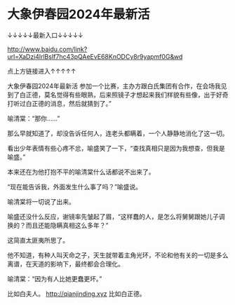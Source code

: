 # 大象伊春园2024年最新活

↓↓↓↓↓最新入口↓↓↓↓↓

http://www.baidu.com/link?url=XaDzi4lrlBsIf7hc43pQAeEvE68KnODCy8r9yapmf0G&wd

点上方链接进入↑↑↑↑↑

大象伊春园2024年最新活
参加一个比赛，主办方跟白氏集团有合作，在会场我见到了白正德，莫名觉得有些眼熟，后来照镜子才想起来我们样貌有些像，出于好奇打听过白正德的消息，然后就猜到了。”

喻清棠：“那你……”

那么早就知道了，却没告诉任何人，连老头都瞒着，一个人静静地消化了这一切。

看出少年表情有些心疼不忿，喻盛笑了一下，“查找真相只是因为我想查，但我是喻盛。”

本来还在为他打抱不平的喻清棠什么话都说不出来了。

“现在能告诉我，外面发生什么事了吗？”喻盛说。

喻清棠将一切说了出来。

喻盛还没什么反应，谢镜率先皱起了眉，“这样蠢的人，是怎么将舅舅跟她儿子调换的？而且还能隐瞒真相这么多年？”

这简直太匪夷所思了。

他不知道，有种人叫天命之子，天生就带着主角光环，不论和他有关的一切是多么离谱，在天道的影响下，最终都会合理化。

喻清棠：“因为有人比她更蠢更坏。”

比如白夫人。
http://qianjinding.xyz
比如白正德。
